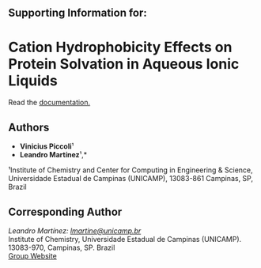 
## Supporting Information for: 

# Cation Hydrophobicity Effects on Protein Solvation in Aqueous Ionic Liquids

Read the [documentation.](https://m3g.github.io/Piccoli_Martinez_2025.jl)

## Authors
- **Vinicius Piccoli**¹
- **Leandro Martínez**¹,*


¹Institute of Chemistry and Center for Computing in Engineering & Science, Universidade Estadual de Campinas (UNICAMP), 13083-861 Campinas, SP, Brazil

## Corresponding Author
*Leandro Martínez: lmartine@unicamp.br*  
Institute of Chemistry, Universidade Estadual de Campinas (UNICAMP).  
13083-970, Campinas, SP. Brazil  
[Group Website](http://m3g.iqm.unicamp.br)


